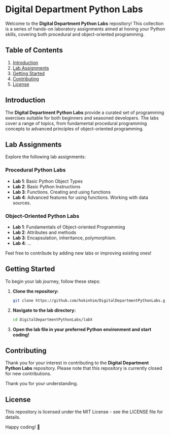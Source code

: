 # Digital Department Python Labs

Welcome to the **Digital Department Python Labs** repository! This collection is a series of hands-on laboratory assignments aimed at honing your Python skills, covering both procedural and object-oriented programming.

## Table of Contents

1. [Introduction](#introduction)
2. [Lab Assignments](#lab-assignments)
3. [Getting Started](#getting-started)
4. [Contributing](#contributing)
5. [License](#license)

## Introduction

The **Digital Department Python Labs** provide a curated set of programming exercises suitable for both beginners and seasoned developers. The labs cover a range of topics, from fundamental procedural programming concepts to advanced principles of object-oriented programming.

## Lab Assignments

Explore the following lab assignments:

### Procedural Python Labs

- **Lab 1**: Basic Python Object Types
- **Lab 2**: Basic Python Instructions
- **Lab 3**: Functions. Creating and using functions
- **Lab 4**: Advanced features for using functions. Working with data sources.

### Object-Oriented Python Labs

- **Lab 1**: Fundamentals of Object-oriented Programming
- **Lab 2**: Attributes and methods
- **Lab 3**: Encapsulation, inheritance, polymorphism.
- **Lab 4**: ...

Feel free to contribute by adding new labs or improving existing ones!

## Getting Started

To begin your lab journey, follow these steps:

1. **Clone the repository:**
   ```bash
   git clone https://github.com/hokinhim/DigitalDepartmentPythonLabs.git
2. **Navigate to the lab directory:**
   ```bash
   cd DigitalDepartmentPythonLabs/labX
3. **Open the lab file in your preferred Python environment and start coding!**

## Contributing

Thank you for your interest in contributing to the **Digital Department Python Labs** repository. Please note that this repository is currently closed for new contributions.

Thank you for your understanding.

## License

This repository is licensed under the MIT License - see the LICENSE file for details.

Happy coding! 🚀
